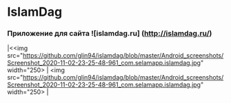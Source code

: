# IslamDag

### Приложение для сайта ![islamdag.ru] (http://islamdag.ru/)

|<<img src="https://github.com/glin94/islamdag/blob/master/Android_screenshots/Screenshot_2020-11-02-23-25-48-961_com.selamapp.islamdag.jpg" width="250> |
<img src="https://github.com/glin94/islamdag/blob/master/Android_screenshots/Screenshot_2020-11-02-23-25-48-961_com.selamapp.islamdag.jpg" width="250> |


